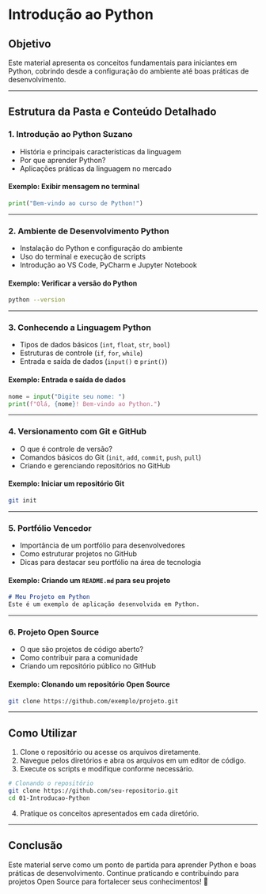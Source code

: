 # Introdução ao Python

## Objetivo
Este material apresenta os conceitos fundamentais para iniciantes em Python, cobrindo desde a configuração do ambiente até boas práticas de desenvolvimento.

---

## Estrutura da Pasta e Conteúdo Detalhado

### 1. **Introdução ao Python Suzano**
- História e principais características da linguagem
- Por que aprender Python?
- Aplicações práticas da linguagem no mercado

#### **Exemplo: Exibir mensagem no terminal**
```python
print("Bem-vindo ao curso de Python!")
```

---

### 2. **Ambiente de Desenvolvimento Python**
- Instalação do Python e configuração do ambiente
- Uso do terminal e execução de scripts
- Introdução ao VS Code, PyCharm e Jupyter Notebook

#### **Exemplo: Verificar a versão do Python**
```sh
python --version
```

---

### 3. **Conhecendo a Linguagem Python**
- Tipos de dados básicos (`int`, `float`, `str`, `bool`)
- Estruturas de controle (`if`, `for`, `while`)
- Entrada e saída de dados (`input()` e `print()`)

#### **Exemplo: Entrada e saída de dados**
```python
nome = input("Digite seu nome: ")
print(f"Olá, {nome}! Bem-vindo ao Python.")
```

---

### 4. **Versionamento com Git e GitHub**
- O que é controle de versão?
- Comandos básicos do Git (`init`, `add`, `commit`, `push`, `pull`)
- Criando e gerenciando repositórios no GitHub

#### **Exemplo: Iniciar um repositório Git**
```sh
git init
```

---

### 5. **Portfólio Vencedor**
- Importância de um portfólio para desenvolvedores
- Como estruturar projetos no GitHub
- Dicas para destacar seu portfólio na área de tecnologia

#### **Exemplo: Criando um `README.md` para seu projeto**
```md
# Meu Projeto em Python
Este é um exemplo de aplicação desenvolvida em Python.
```

---

### 6. **Projeto Open Source**
- O que são projetos de código aberto?
- Como contribuir para a comunidade
- Criando um repositório público no GitHub

#### **Exemplo: Clonando um repositório Open Source**
```sh
git clone https://github.com/exemplo/projeto.git
```

---

## Como Utilizar
1. Clone o repositório ou acesse os arquivos diretamente.
2. Navegue pelos diretórios e abra os arquivos em um editor de código.
3. Execute os scripts e modifique conforme necessário.

```sh
# Clonando o repositório
git clone https://github.com/seu-repositorio.git
cd 01-Introducao-Python
```

4. Pratique os conceitos apresentados em cada diretório.

---

## Conclusão
Este material serve como um ponto de partida para aprender Python e boas práticas de desenvolvimento. Continue praticando e contribuindo para projetos Open Source para fortalecer seus conhecimentos! 🚀

